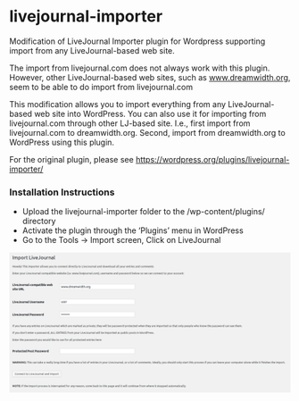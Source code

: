 # livejournal-importer

Modification of LiveJournal Importer plugin for Wordpress supporting import from any LiveJournal-based web site.

The import from livejournal.com does not always work with this plugin. 
However, other LiveJournal-based web sites, such as www.dreamwidth.org, seem to be able to do import from livejournal.com

This modification allows you to import everything from any LiveJournal-based web site into WordPress.
You can also use it for importing from livejournal.com through other LJ-based site. I.e., first import from livejournal.com to dreamwidth.org.
Second, import from dreamwidth.org to WordPress using this plugin.

For the original plugin, please see https://wordpress.org/plugins/livejournal-importer/

### Installation Instructions

* Upload the livejournal-importer folder to the /wp-content/plugins/ directory
* Activate the plugin through the ‘Plugins’ menu in WordPress
* Go to the Tools -> Import screen, Click on LiveJournal

![Screenshot](https://github.com/asapegin/livejournal-importer/raw/master/Screenshot.png)
